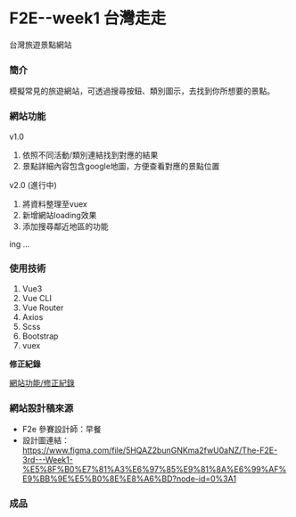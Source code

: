 # F2E--week1 台灣走走

台灣旅遊景點網站

### 簡介
模擬常見的旅遊網站，可透過搜尋按鈕、類別圖示，去找到你所想要的景點。
### 網站功能

v1.0
1. 依照不同活動/類別連結找到對應的結果
2. 景點詳細內容包含google地圖，方便查看對應的景點位置


v2.0 (進行中)
1. 將資料整理至vuex
2. 新增網站loading效果
3. 添加搜尋鄰近地區的功能

ing ... 

### 使用技術

1. Vue3
2. Vue CLI
3. Vue Router
4. Axios
5. Scss
6. Bootstrap
7. vuex

**修正紀錄**

[網站功能/修正紀錄]("/f2e-week1/src/featureNote.md")

### 網站設計稿來源
- F2e 參賽設計師：早餐
- 設計圖連結：https://www.figma.com/file/5HQAZ2bunGNKma2fwU0aNZ/The-F2E-3rd---Week1-%E5%8F%B0%E7%81%A3%E6%97%85%E9%81%8A%E6%99%AF%E9%BB%9E%E5%B0%8E%E8%A6%BD?node-id=0%3A1
### 成品
